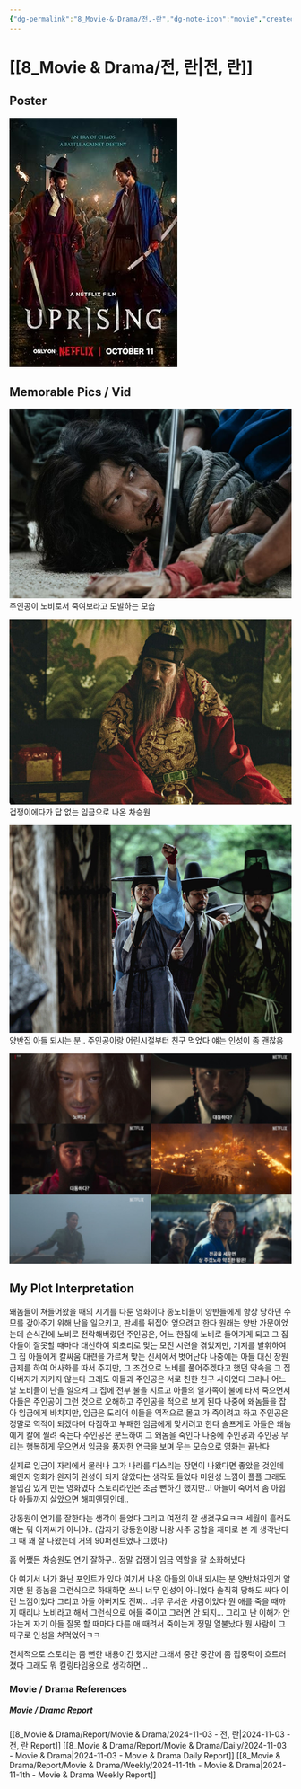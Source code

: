 ```yaml
---
{"dg-permalink":"8_Movie-&-Drama/전,-란","dg-note-icon":"movie","created-date":"2024-11-03 3:52:35 pm","date":"2024-11-03","type":"movie","tags":["movie","entertainment"],"aliases":null,"poster":"https://m.media-amazon.com/images/M/MV5BZDgyZjcxNzYtNGRkYi00NGEwLTgzNTgtZDBkODRjNWFiNGI2XkEyXkFqcGc@._V1_SX300.jpg","imdbId":"tt27987046","scoreImdb":"6.6","length":"126 min","genre":"Action, Drama, History","year":"2024","cast":"Gang Dong-won, Park Jeong-min, Kim Shin-rock","director":"Sang-man Kim","plot":"In the Joseon Dynasty, two friends who grew up together, one the master and one the servant, reunite post-war as enemies on opposing sides.","rating":"⭐⭐⭐⭐","dg-publish":true,"permalink":"/8_Movie-&-Drama/전,-란/","dgPassFrontmatter":true,"noteIcon":"movie"}
---
```



# [[8_Movie & Drama/전, 란\|전, 란]]
## Poster
![Utilities/Images/bdc4df6b4389055ddb874e989d5fe9d0_MD5.jpg](/img/user/Utilities/Images/bdc4df6b4389055ddb874e989d5fe9d0_MD5.jpg)
## Memorable Pics / Vid
![Utilities/Images/Pasted image 20241201160430.jpeg](/img/user/Utilities/Images/Pasted%20image%2020241201160430.jpeg)
주인공이 노비로서 죽여보라고 도발하는 모습

![Utilities/Images/Pasted image 20241201160755.jpeg](/img/user/Utilities/Images/Pasted%20image%2020241201160755.jpeg)
겁쟁이에다가 답 없는 임금으로 나온 차승원

![Utilities/Images/Pasted image 20241201161403.jpeg](/img/user/Utilities/Images/Pasted%20image%2020241201161403.jpeg)
양반집 아들 되시는 분.. 주인공이랑 어린시절부터 친구 먹었다
얘는 인성이 좀 괜찮음

![Utilities/Images/Pasted image 20241201161324.jpeg](/img/user/Utilities/Images/Pasted%20image%2020241201161324.jpeg)





## My Plot Interpretation 
왜놈들이 쳐들어왔을 때의 시기를 다룬 영화이다
종노비들이 양반들에게 항상 당하던 수모를 갚아주기 위해 난을 일으키고, 판세를 뒤집어 엎으려고 한다
원래는 양반 가문이었는데 순식간에 노비로 전락해버렸던 주인공은, 어느 한집에 노비로 들어가게 되고 그 집 아들이 잘못할 때마다 대신하여 회초리로 맞는 모진 시련을 겪었지만, 기지를 발휘하여 그 집 아들에게 칼싸움 대련을 가르쳐 맞는 신세에서 벗어난다
나중에는 아들 대신 장원급제를 하여 어사화를 따서 주지만, 그 조건으로 노비를 풀어주겠다고 했던 약속을 그 집 아버지가 지키지 않는다
그래도 아들과 주인공은 서로 친한 친구 사이었다
그러나 어느날 노비들이 난을 일으켜 그 집에 전부 불을 지르고 아들의 일가족이 불에 타서 죽으면서 아들은 주인공이 그런 것으로 오해하고 주인공을 적으로 보게 된다
나중에 왜놈들을 잡아 임금에게 바치지만, 임금은 도리어 이들을 역적으로 몰고 가 죽이려고 하고 주인공은 정말로 역적이 되겠다며 다짐하고 부패한 임금에게 맞서려고 한다
슬프게도 아들은 왜놈에게 칼에 찔려 죽는다 
주인공은 분노하여 그 왜놈을 죽인다
나중에 주인공과 주인공 무리는 행복하게 웃으면서 임금을 풍자한 연극을 보며 웃는 모습으로 영화는 끝난다

실제로 임금이 자리에서 물러나 그가 나라를 다스리는 장면이 나왔다면 좋았을 것인데 왜인지 영화가 완저히 완성이 되지 않았다는 생각도 들었다
미완성 느낌이 폴폴
그래도 몰입감 있게 만든 영화였다
스토리라인은 조금 뻔하긴 했지만..!
아들이 죽어서 좀 아쉽다
아들까지 살았으면 해피엔딩인데..

강동원이 연기를 잘한다는 생각이 들었다
그리고 여전히 잘 생겼구요ㅋㅋ
세월이 흘러도 얘는 뭐 아저씨가 아니야..
(갑자기 강동원이랑 나랑 사주 궁합을 재미로 본 게 생각난다
그 때 꽤 잘 나왔는데
거의 90퍼센트였나 그랬다)

흠 어쨌든
차승원도 연기 잘하구..
정말 겁쟁이 임금 역할을 잘 소화해냈다

아 여기서 내가 화난 포인트가 있다
여기서 나온 아들의 아내 되시는 분
양반처자인거 알지만 뭔 종놈을 그런식으로 하대하면 쓰나
너무 인성이 아니었다
솔직히 당해도 싸다 이런 느낌이었다
그리고 아들 아버지도 진짜..
너무 무서운 사람이었다
뭔 애를 죽을 때까지 때리냐
노비라고 해서 그런식으로 애들 죽이고 그러면 안 되지...
그리고 난 이해가 안 가는게 자기 아들 잘못 할 때마다 다른 애 때려서 죽이는게 정말 열불났다 
뭔 사람이 그따구로 인성을 쳐먹었어ㅋㅋ 

전체적으로 스토리는 좀 뻔한 내용이긴 했지만
그래서 중간 중간에 좀 집중력이 흐트러졌다
그래도 뭐 킬링타임용으로 생각하면...

### Movie / Drama References
##### Movie / Drama Report
[[8_Movie & Drama/Report/Movie & Drama/2024-11-03 - 전, 란\|2024-11-03 - 전, 란 Report]]
[[8_Movie & Drama/Report/Movie & Drama/Daily/2024-11-03 - Movie & Drama\|2024-11-03 - Movie & Drama Daily Report]]
[[8_Movie & Drama/Report/Movie & Drama/Weekly/2024-11-1th - Movie & Drama\|2024-11-1th - Movie & Drama Weekly Report]]


